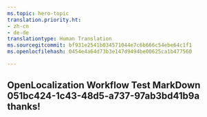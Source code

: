 ```yaml
---
ms.topic: hero-topic
translation.priority.ht:
- zh-cn
- de-de
translationtype: Human Translation
ms.sourcegitcommit: bf931e2541b034571044e7c6b666c54ebe64c1f1
ms.openlocfilehash: 0454e4a64d73b3e147d9494be00625ca1b477560

---
```

## OpenLocalization Workflow Test MarkDown 051bc424-1c43-48d5-a737-97ab3bd41b9a thanks!



<!--HONumber=Jul16_HO2-->


